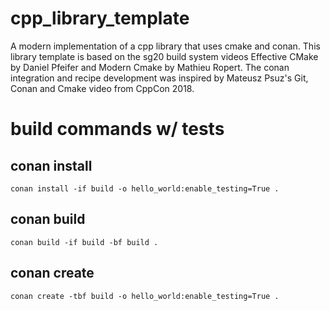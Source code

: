 # cpp_library_template
A modern implementation of a cpp library that uses cmake and conan. This library template is based on the sg20 build system videos Effective CMake by Daniel Pfeifer and Modern Cmake by Mathieu Ropert. The conan integration and recipe development was inspired by Mateusz Psuz's Git, Conan and Cmake video from CppCon 2018.

# build commands w/ tests
## conan install
```conan install -if build -o hello_world:enable_testing=True .```

## conan build
```conan build -if build -bf build .```

## conan create
```conan create -tbf build -o hello_world:enable_testing=True .```